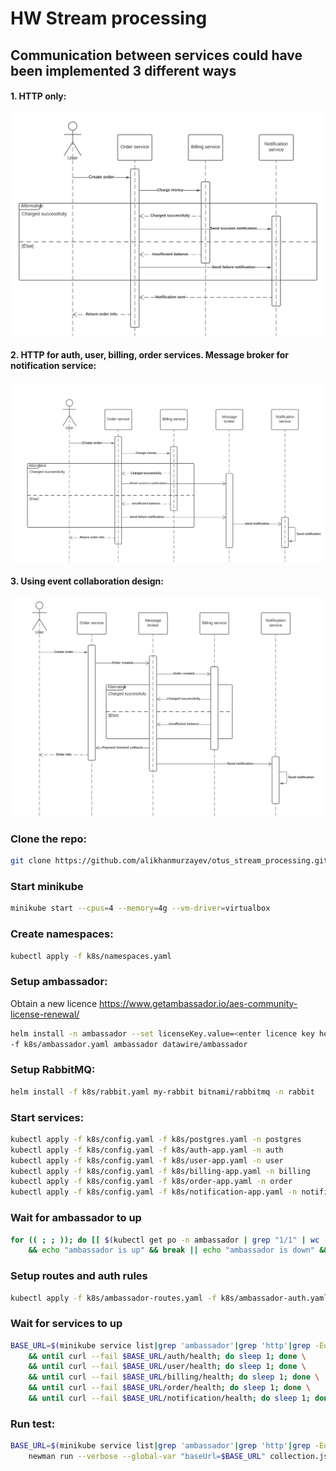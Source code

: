 # HW Stream processing

## Communication between services could have been implemented 3 different ways

#### 1. HTTP only:
![HTTP only](./diagrams/HTTP_only.svg)

#### 2. HTTP for auth, user, billing, order services. Message broker for notification service:
![Async notification](./diagrams/Async_notification.svg)

#### 3. Using event collaboration design:
![Event collaboration](./diagrams/Event_collaboration.svg)

### Clone the repo:
```bash
git clone https://github.com/alikhanmurzayev/otus_stream_processing.git && cd otus_stream_processing
```

### Start minikube
```bash
minikube start --cpus=4 --memory=4g --vm-driver=virtualbox
```

### Create namespaces:
```bash
kubectl apply -f k8s/namespaces.yaml
```

### Setup ambassador:
Obtain a new licence https://www.getambassador.io/aes-community-license-renewal/
```bash
helm install -n ambassador --set licenseKey.value=<enter licence key here> \
-f k8s/ambassador.yaml ambassador datawire/ambassador
```

### Setup RabbitMQ:
```bash
helm install -f k8s/rabbit.yaml my-rabbit bitnami/rabbitmq -n rabbit
```

### Start services:
```bash
kubectl apply -f k8s/config.yaml -f k8s/postgres.yaml -n postgres
kubectl apply -f k8s/config.yaml -f k8s/auth-app.yaml -n auth
kubectl apply -f k8s/config.yaml -f k8s/user-app.yaml -n user
kubectl apply -f k8s/config.yaml -f k8s/billing-app.yaml -n billing
kubectl apply -f k8s/config.yaml -f k8s/order-app.yaml -n order
kubectl apply -f k8s/config.yaml -f k8s/notification-app.yaml -n notification
```

### Wait for ambassador to up
```bash
for (( ; ; )); do [[ $(kubectl get po -n ambassador | grep "1/1" | wc -l) == 2 ]] \
    && echo "ambassador is up" && break || echo "ambassador is down" && sleep 1; done
```

### Setup routes and auth rules
```bash
kubectl apply -f k8s/ambassador-routes.yaml -f k8s/ambassador-auth.yaml
```

### Wait for services to up
```bash
BASE_URL=$(minikube service list|grep 'ambassador'|grep 'http'|grep -Eo 'http://[^ >]+'|head -1) \
    && until curl --fail $BASE_URL/auth/health; do sleep 1; done \
    && until curl --fail $BASE_URL/user/health; do sleep 1; done \
    && until curl --fail $BASE_URL/billing/health; do sleep 1; done \
    && until curl --fail $BASE_URL/order/health; do sleep 1; done \
    && until curl --fail $BASE_URL/notification/health; do sleep 1; done; echo; echo "services are up"
```

### Run test:
```bash
BASE_URL=$(minikube service list|grep 'ambassador'|grep 'http'|grep -Eo 'http://[^ >]+'|head -1) \
    newman run --verbose --global-var "baseUrl=$BASE_URL" collection.json
```
